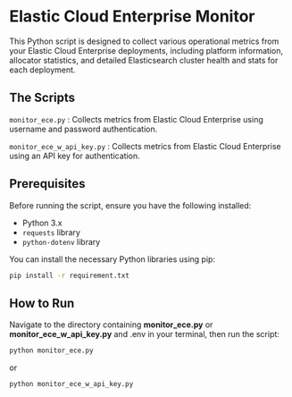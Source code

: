 # Elastic Cloud Enterprise Monitor
This Python script is designed to collect various operational metrics from your Elastic Cloud Enterprise deployments, including platform information, allocator statistics, and detailed Elasticsearch cluster health and stats for each deployment. 


## The Scripts

``` monitor_ece.py ``` : Collects metrics from Elastic Cloud Enterprise using username and password authentication.

``` monitor_ece_w_api_key.py ``` : Collects metrics from Elastic Cloud Enterprise using an API key for authentication.

## Prerequisites

Before running the script, ensure you have the following installed:

* Python 3.x
* `requests` library
* `python-dotenv` library

You can install the necessary Python libraries using pip:

```bash
pip install -r requirement.txt
```

## How to Run
Navigate to the directory containing **monitor_ece.py** or **monitor_ece_w_api_key.py**  and .env in your terminal, then run the script:

```bash
python monitor_ece.py
```

or 

```bash
python monitor_ece_w_api_key.py
